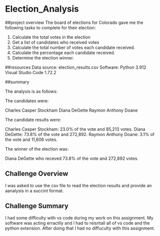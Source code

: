 # Election_Analysis

##project overview
The board of elections for Colorado gave me the following tasks to complete for their election:

1. Calculate the total votes in the election
2. Get a list of candidates who received votes
3. Calculate the total number of votes each candidate received.
4. Calculate the percentage each candidate received.
5. Determine the election winner.

##resources
Data source: election_results.csv
Software: Python 3.912 Visual Studio Code 1.72.2

##summary

The analysis is as follows:

The candidates were:

Charles Casper Stockham
Diana DeGette
Raymon Anthony Doane

The candidate results were:

Charles Casper Stockham: 23.0% of the vote and 85,213 votes.
Diana DeGette: 73.8% of the vote and 272,892.
Raymon Anthony Doane: 3.1% of the vote and 11,606 votes.

The winner of the election was:

Diana DeGette who receved 73.8% of the vote and 272,892 votes.

## Challenge Overview

I was asked to use the csv file to read the election results and provide an aanalysis in a succint format.

## Challenge Summary

I had some difficulty with vs code during my work on this assignment. My software was acting erractily and I had to reisntall all of vs code and the python extension. After doing that I had no diffuculty with this assignment.


